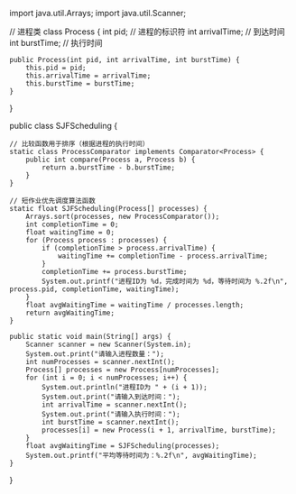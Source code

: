 import java.util.Arrays;
import java.util.Scanner;

// 进程类
class Process {
    int pid;  // 进程的标识符
    int arrivalTime;  // 到达时间
    int burstTime;  // 执行时间

    public Process(int pid, int arrivalTime, int burstTime) {
        this.pid = pid;
        this.arrivalTime = arrivalTime;
        this.burstTime = burstTime;
    }
}

public class SJFScheduling {

    // 比较函数用于排序（根据进程的执行时间）
    static class ProcessComparator implements Comparator<Process> {
        public int compare(Process a, Process b) {
            return a.burstTime - b.burstTime;
        }
    }

    // 短作业优先调度算法函数
    static float SJFScheduling(Process[] processes) {
        Arrays.sort(processes, new ProcessComparator());
        int completionTime = 0;
        float waitingTime = 0;
        for (Process process : processes) {
            if (completionTime > process.arrivalTime) {
                waitingTime += completionTime - process.arrivalTime;
            }
            completionTime += process.burstTime;
            System.out.printf("进程ID为 %d，完成时间为 %d，等待时间为 %.2f\n", process.pid, completionTime, waitingTime);
        }
        float avgWaitingTime = waitingTime / processes.length;
        return avgWaitingTime;
    }

    public static void main(String[] args) {
        Scanner scanner = new Scanner(System.in);
        System.out.print("请输入进程数量：");
        int numProcesses = scanner.nextInt();
        Process[] processes = new Process[numProcesses];
        for (int i = 0; i < numProcesses; i++) {
            System.out.println("进程ID为 " + (i + 1));
            System.out.print("请输入到达时间：");
            int arrivalTime = scanner.nextInt();
            System.out.print("请输入执行时间：");
            int burstTime = scanner.nextInt();
            processes[i] = new Process(i + 1, arrivalTime, burstTime);
        }
        float avgWaitingTime = SJFScheduling(processes);
        System.out.printf("平均等待时间为：%.2f\n", avgWaitingTime);
    }
}
